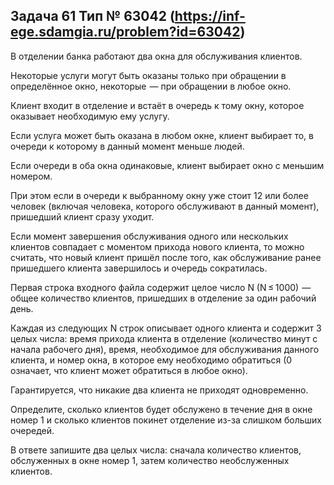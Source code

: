 
## Задача 61 Тип  № 63042 (https://inf-ege.sdamgia.ru/problem?id=63042)

В отделении банка работают два окна для обслуживания клиентов.

Некоторые услуги могут быть оказаны только при обращении в определённое окно, некоторые  — при обращении в любое окно. 

Клиент входит в отделение и встаёт в очередь к тому окну, которое оказывает необходимую ему услугу. 

Если услуга может быть оказана в любом окне, клиент выбирает то, в очереди к которому в данный момент меньше людей. 

Если очереди в оба окна одинаковые, клиент выбирает окно с меньшим номером. 

При этом если в очереди к выбранному окну уже стоит 12 или более человек (включая человека, которого обслуживают в данный момент), пришедший клиент сразу уходит.

Если момент завершения обслуживания одного или нескольких клиентов совпадает с моментом прихода нового клиента, то можно считать, что новый клиент пришёл после того, как обслуживание ранее пришедшего клиента завершилось и очередь сократилась.


Первая строка входного файла содержит целое число N (N ≤ 1000)  — общее количество клиентов, пришедших в отделение за один рабочий день.

Каждая из следующих N строк описывает одного клиента и содержит 3 целых числа: время прихода клиента в отделение (количество минут с начала рабочего дня), время, необходимое для обслуживания данного клиента, и номер окна, в которое ему необходимо обратиться (0 означает, что клиент может обратиться в любое окно). 

Гарантируется, что никакие два клиента не приходят одновременно.

 
Определите, сколько клиентов будет обслужено в течение дня в окне номер 1 и сколько клиентов покинет отделение из-за слишком больших очередей.

В ответе запишите два целых числа: сначала количество клиентов, обслуженных в окне номер 1, затем количество необслуженных клиентов.